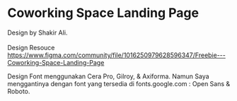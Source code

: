 # Coworking Space Landing Page

Design by Shakir Ali. <br><br>
Design Resouce https://www.figma.com/community/file/1016250979628596347/Freebie---Coworking-Space-Landing-Page

Design Font menggunakan Cera Pro, Gilroy, & Axiforma. Namun Saya menggantinya dengan font yang tersedia di fonts.google.com : Open Sans & Roboto.